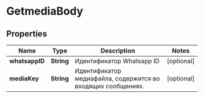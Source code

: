 # GetmediaBody

## Properties
Name | Type | Description | Notes
------------ | ------------- | ------------- | -------------
**whatsappID** | **String** | Идентификатор Whatsapp ID |  [optional]
**mediaKey** | **String** | Идентификатор медиафайла, содержится во входящих сообщениях. |  [optional]

